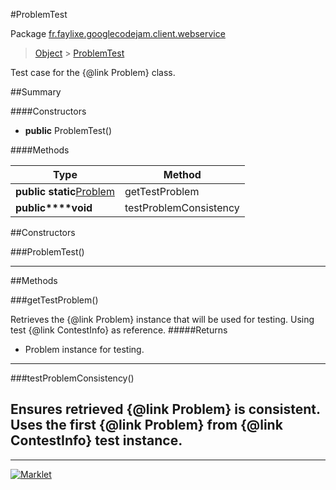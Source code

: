 #ProblemTest

Package [fr.faylixe.googlecodejam.client.webservice](README.md)<br>
> [Object](../../../../ava/lang/Object.md) > [ProblemTest](ProblemTest.md)

Test case for the {@link Problem} class.

##Summary

####Constructors

* **public** ProblemTest()

####Methods

Type | Method
 --- | --- 
**public static**[Problem](Problem.md) | getTestProblem
**public****void** | testProblemConsistency


##Constructors

###ProblemTest()



---

##Methods

###getTestProblem()


Retrieves the {@link Problem} instance
 that will be used for testing. Using
 test {@link ContestInfo} as reference.
#####Returns


* Problem instance for testing.

---
###testProblemConsistency()


Ensures retrieved {@link Problem} is
 consistent. Uses the first {@link Problem}
 from {@link ContestInfo} test instance.
---
---
[![Marklet](https://img.shields.io/badge/Generated%20by-Marklet-green.svg)](https://github.com/Faylixe/marklet)